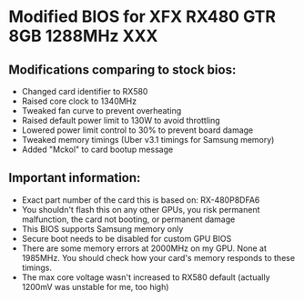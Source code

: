 # Modified BIOS for XFX RX480 GTR 8GB 1288MHz XXX
## Modifications comparing to stock bios:
- Changed card identifier to RX580
- Raised core clock to 1340MHz
- Tweaked fan curve to prevent overheating
- Raised default power limit to 130W to avoid throttling
- Lowered power limit control to 30% to prevent board damage
- Tweaked memory timings (Uber v3.1 timings for Samsung memory)
- Added "Mckol" to card bootup message
## Important information:
- Exact part number of the card this is based on: RX-480P8DFA6
- You shouldn't flash this on any other GPUs, you risk permanent malfunction, the card not booting, or permanent damage
- This BIOS supports Samsung memory only
- Secure boot needs to be disabled for custom GPU BIOS
- There are some memory errors at 2000MHz on my GPU. None at 1985MHz. You should check how your card's memory responds to these timings.
- The max core voltage wasn't increased to RX580 default (actually 1200mV was unstable for me, too high)
